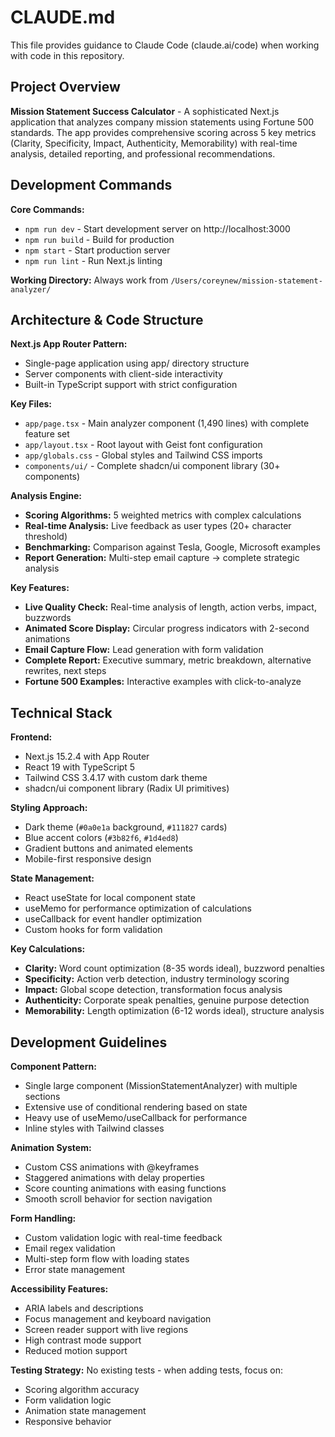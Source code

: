 # CLAUDE.md

This file provides guidance to Claude Code (claude.ai/code) when working with code in this repository.

## Project Overview

**Mission Statement Success Calculator** - A sophisticated Next.js application that analyzes company mission statements using Fortune 500 standards. The app provides comprehensive scoring across 5 key metrics (Clarity, Specificity, Impact, Authenticity, Memorability) with real-time analysis, detailed reporting, and professional recommendations.

## Development Commands

**Core Commands:**
- `npm run dev` - Start development server on http://localhost:3000
- `npm run build` - Build for production
- `npm start` - Start production server  
- `npm run lint` - Run Next.js linting

**Working Directory:** Always work from `/Users/coreynew/mission-statement-analyzer/`

## Architecture & Code Structure

**Next.js App Router Pattern:**
- Single-page application using app/ directory structure
- Server components with client-side interactivity
- Built-in TypeScript support with strict configuration

**Key Files:**
- `app/page.tsx` - Main analyzer component (1,490 lines) with complete feature set
- `app/layout.tsx` - Root layout with Geist font configuration
- `app/globals.css` - Global styles and Tailwind CSS imports
- `components/ui/` - Complete shadcn/ui component library (30+ components)

**Analysis Engine:**
- **Scoring Algorithms:** 5 weighted metrics with complex calculations
- **Real-time Analysis:** Live feedback as user types (20+ character threshold)
- **Benchmarking:** Comparison against Tesla, Google, Microsoft examples
- **Report Generation:** Multi-step email capture → complete strategic analysis

**Key Features:**
- **Live Quality Check:** Real-time analysis of length, action verbs, impact, buzzwords
- **Animated Score Display:** Circular progress indicators with 2-second animations
- **Email Capture Flow:** Lead generation with form validation
- **Complete Report:** Executive summary, metric breakdown, alternative rewrites, next steps
- **Fortune 500 Examples:** Interactive examples with click-to-analyze

## Technical Stack

**Frontend:**
- Next.js 15.2.4 with App Router
- React 19 with TypeScript 5
- Tailwind CSS 3.4.17 with custom dark theme
- shadcn/ui component library (Radix UI primitives)

**Styling Approach:**
- Dark theme (`#0a0e1a` background, `#111827` cards)
- Blue accent colors (`#3b82f6`, `#1d4ed8`)
- Gradient buttons and animated elements
- Mobile-first responsive design

**State Management:**
- React useState for local component state
- useMemo for performance optimization of calculations
- useCallback for event handler optimization
- Custom hooks for form validation

**Key Calculations:**
- **Clarity:** Word count optimization (8-35 words ideal), buzzword penalties
- **Specificity:** Action verb detection, industry terminology scoring
- **Impact:** Global scope detection, transformation focus analysis
- **Authenticity:** Corporate speak penalties, genuine purpose detection
- **Memorability:** Length optimization (6-12 words ideal), structure analysis

## Development Guidelines

**Component Pattern:**
- Single large component (MissionStatementAnalyzer) with multiple sections
- Extensive use of conditional rendering based on state
- Heavy use of useMemo/useCallback for performance
- Inline styles with Tailwind classes

**Animation System:**
- Custom CSS animations with @keyframes
- Staggered animations with delay properties
- Score counting animations with easing functions
- Smooth scroll behavior for section navigation

**Form Handling:**
- Custom validation logic with real-time feedback
- Email regex validation
- Multi-step form flow with loading states
- Error state management

**Accessibility Features:**
- ARIA labels and descriptions
- Focus management and keyboard navigation
- Screen reader support with live regions
- High contrast mode support
- Reduced motion support

**Testing Strategy:**
No existing tests - when adding tests, focus on:
- Scoring algorithm accuracy
- Form validation logic  
- Animation state management
- Responsive behavior